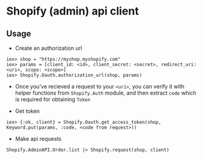 # Shopify (admin) api client

## Usage

* Create an authorization url

```
iex> shop = "https://myshop.myshopify.com"
iex> params = [client_id: <id>, client_secret: <secret>, redirect_uri: <uri>, scope: <scope>]
iex> Shopify.Oauth.authorization_url(shop, params)
```
* Once you've recieved a request to your `<uri>`, you can verify it with helper functions from `Shopify.Auth` module, and then extract `code` which is required for obtaining `Token`

* Get token
```
iex> {:ok, client} = Shopify.Oauth.get_access_token(shop, Keyword.put(params, :code, <code from request>))
```

* Make api requests
```
Shopify.AdminAPI.Order.list |> Shopify.request(shop, client)
```


